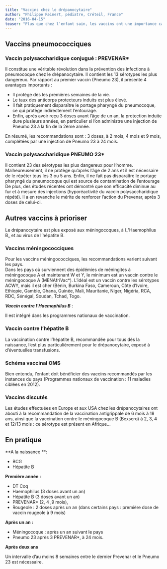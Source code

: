 ```yaml
---
title: "Vaccins chez le drépanocytaire"
author: "Philippe Reinert, pédiatre, Créteil, France"
date: "2016-04-15"
teaser: "Plus que chez l’enfant sain, les vaccins ont une importance capitale chez le drépanocytaire. En effet, les infections, en particulier à pneumocoque, sont une des causes majeures de complications graves (pneumonies, méningites), surtout pendant les premières années de la vie. On sait que l’association antibiotiques (pénicillines) + vaccin pneumococcique a transformé la vie du drépanocytaire. On doit donc faire de ces deux traitements une priorité."
---
```


## Vaccins pneumococciques

### Vaccin polysaccharidique conjugué : PREVENAR*

Il constitue une véritable révolution dans la prévention des infections à pneumocoque chez le drépanocytaire. Il contient les 13 sérotypes les plus dangereux. Par rapport au premier vaccin (Pneumo 23), il présente 4 avantages importants :

*   Il protège dès les premières semaines de la vie.
*   Le taux des anticorps protecteurs induits est plus élevé.
*   Il fait pratiquement disparaître le portage pharyngé du pneumocoque, ce qui protège indirectement l’entourage.
*   Enfin, après avoir reçu 3 doses avant l’âge de un an, la protection induite dure plusieurs années, en particulier si l’on administre une injection de Pneumo 23 à la fin de la 2ème année.

En résumé, les recommandations sont : 3 doses, à 2 mois, 4 mois et 9 mois, complétées par une injection de Pneumo 23 à 24 mois.

### Vaccin polysaccharidique PNEUMO 23*

Il contient 23 des sérotypes les plus dangereux pour l’homme. Malheureusement, il ne protège qu’après l’âge de 2 ans et il est nécessaire de le répéter tous les 3 ou 5 ans. Enfin, il ne fait pas disparaître le portage pharyngé du pneumocoque qui est source de contamination de l’entourage De plus, des études récentes ont démontré que son efficacité diminue au fur et à mesure des injections (hyporéactivité du vaccin polysaccharidique répété). Il a en revanche le mérite de renforcer l’action du Prevenar, après 3 doses de celui-ci.

## Autres vaccins à prioriser

Le drépanocytaire est plus exposé aux méningocoques, à l_'Haemophilus B_ et au virus de l’hépatite B.

### Vaccins méningococciques

Pour les vaccins méningococciques, les recommandations varient suivant les pays.  
Dans les pays où surviennent des épidémies de méningites à méningocoque A et maintenant W et Y, le minimum est un vaccin contre le méningocoque A (MENAfriVac*). L’idéal est un vaccin contre les sérotypes ACWY, mais il est cher (Bénin, Burkina Faso, Cameroun, Côte d’Ivoire, Ethiopie, Gambie, Ghana, Guinée, Mali, Mauritanie, Niger, Nigéria, RCA, RDC, Sénégal, Soudan, Tchad, Togo.

**_Vaccin contre l'Haemophilus B_** :

Il est intégré dans les programmes nationaux de vaccination.

### Vaccin contre l’hépatite B

La vaccination contre l’hépatite B, recommandée pour tous dès la naissance, l’est plus particulièrement pour le drépanocytaire, exposé à d’éventuelles transfusions.

### Schéma vaccinal OMS

Bien entendu, l’enfant doit bénéficier des vaccins recommandés par les instances du pays (Programmes nationaux de vaccination : 11 maladies ciblées en 2012).

### Vaccins discutés

Les études effectuées en Europe et aux USA chez les drépanocytaires ont abouti à la recommandation de la vaccination antigrippale de 6 mois à 18 ans, ainsi que la vaccination contre le méningocoque B (Bexsero) à 2, 3, 4 et 12/13 mois : ce sérotype est présent en Afrique…

## En pratique

**A la naissance **:

*   BCG
*   Hépatite B

**Première année :**

*   DT Coq
*   Haemophilus (3 doses avant un an)
*   Hépatite B (3 doses avant un an)
*   PREVENAR* (2, 4 ,9 mois),
*   Rougeole : 2 doses après un an (dans certains pays : première dose de vaccin rougeole à 9 mois)

**Après un an :**

*   Méningocoque : après un an suivant le pays
*   Pneumo 23 après 3 PREVENAR*, à 24 mois.

**Après deux ans**

Un intervalle d’au moins 8 semaines entre le dernier Prevenar et le Pneumo 23 est nécessaire.